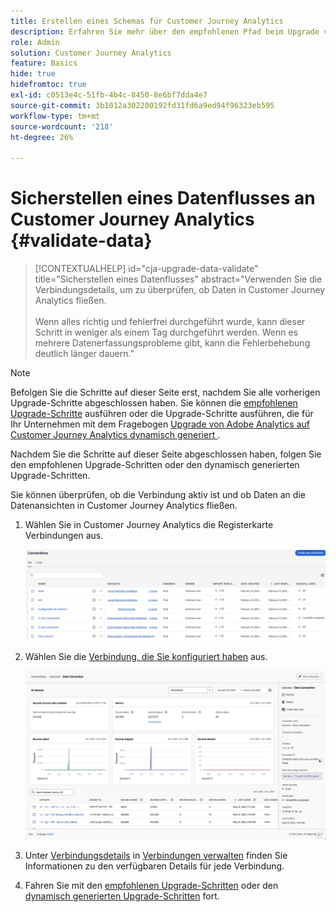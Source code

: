 ```yaml
---
title: Erstellen eines Schemas für Customer Journey Analytics
description: Erfahren Sie mehr über den empfohlenen Pfad beim Upgrade von Adobe Analytics auf Customer Journey Analytics
role: Admin
solution: Customer Journey Analytics
feature: Basics
hide: true
hidefromtoc: true
exl-id: c0513e4c-51fb-4b4c-8450-8e6bf7dda4e7
source-git-commit: 3b1012a302200192fd31fd6a9ed94f96323eb595
workflow-type: tm+mt
source-wordcount: '218'
ht-degree: 26%

---
```


# Sicherstellen eines Datenflusses an Customer Journey Analytics {#validate-data}

<!-- markdownlint-disable MD034 -->

>[!CONTEXTUALHELP]
>id="cja-upgrade-data-validate"
>title="Sicherstellen eines Datenflusses"
>abstract="Verwenden Sie die Verbindungsdetails, um zu überprüfen, ob Daten in Customer Journey Analytics fließen.<br><br>Wenn alles richtig und fehlerfrei durchgeführt wurde, kann dieser Schritt in weniger als einem Tag durchgeführt werden. Wenn es mehrere Datenerfassungsprobleme gibt, kann die Fehlerbehebung deutlich länger dauern."

<!-- markdownlint-enable MD034 -->

>[!NOTE]
> 
>Befolgen Sie die Schritte auf dieser Seite erst, nachdem Sie alle vorherigen Upgrade-Schritte abgeschlossen haben. Sie können die [empfohlenen Upgrade-Schritte](/help/getting-started/cja-upgrade/cja-upgrade-recommendations.md#recommended-upgrade-steps-for-most-organizations) ausführen oder die Upgrade-Schritte ausführen, die für Ihr Unternehmen mit dem Fragebogen [Upgrade von Adobe Analytics auf Customer Journey Analytics dynamisch generiert ](https://gigazelle.github.io/cja-ttv/).
>
>Nachdem Sie die Schritte auf dieser Seite abgeschlossen haben, folgen Sie den empfohlenen Upgrade-Schritten oder den dynamisch generierten Upgrade-Schritten.

Sie können überprüfen, ob die Verbindung aktiv ist und ob Daten an die Datenansichten in Customer Journey Analytics fließen.

1. Wählen Sie in Customer Journey Analytics die Registerkarte Verbindungen aus.

   ![Listenansicht](assets/list-view.png)

1. Wählen Sie die [Verbindung, die Sie konfiguriert haben](/help/getting-started/cja-upgrade/cja-upgrade-connection.md) aus.

   ![Fenster „Alle Datensätze“ mit den Widgets und Einstellungen](assets/conn-details.png)

1. Unter [Verbindungsdetails](/help/connections/manage-connections.md#manage-connections) in [Verbindungen verwalten](/help/connections/manage-connections.md) finden Sie Informationen zu den verfügbaren Details für jede Verbindung.

1. Fahren Sie mit den [empfohlenen Upgrade-Schritten](/help/getting-started/cja-upgrade/cja-upgrade-recommendations.md#recommended-upgrade-steps-for-most-organizations) oder den [dynamisch generierten Upgrade-Schritten](https://gigazelle.github.io/cja-ttv/) fort.

<!-- Should we duplicate the content here or single source it with /help/connections/manage-connections.md -->
